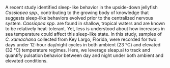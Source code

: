 A recent study identified sleep-like behavior in the upside-down jellyfish *Cassiopea spp.*, contributing to the growing body of knowledge that suggests sleep-like behaviors evolved prior to the centralized nervous system. *Cassiopea spp*. are found in shallow, tropical waters and are known to be relatively heat-tolerant. Yet, less is understood about how increases in sea temperature could affect this sleep-like state. In this study, samples of *C. xamachana* collected from Key Largo, Florida, were recorded for two days under 12-hour day/night cycles in both ambient (23 °C) and elevated (32 °C) temperature regimes. Here, we leverage sleap.ai to track and quantify pulsation behavior between day and night under both ambient and elevated conditions. 
